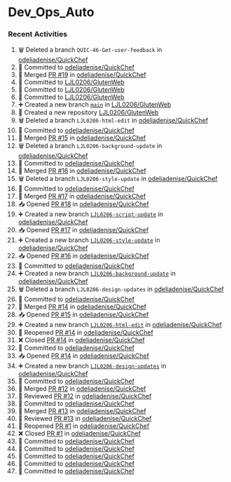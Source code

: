 # Dev_Ops_Auto

### Recent Activities
<!--START_SECTION:activity-->
1. 🗑️ Deleted a branch `QUIC-46-Get-user-feedback` in [odeliadenise/QuickChef](https://github.com/odeliadenise/QuickChef)
2. 📝 Committed to [odeliadenise/QuickChef](https://github.com/odeliadenise/QuickChef/commit/bf4b347a34b3e349f81138d619ccc8f9e6d18d71)
3. 🔀 Merged [PR #19](https://github.com/odeliadenise/QuickChef/pull/19) in [odeliadenise/QuickChef](https://github.com/odeliadenise/QuickChef)
4. 📝 Committed to [LJL0206/GlutenWeb](https://github.com/LJL0206/GlutenWeb/commit/2780919185d410c26214862b76146695da74f57a)
5. 📝 Committed to [LJL0206/GlutenWeb](https://github.com/LJL0206/GlutenWeb/commit/59a9283ff282a3a7a94223b5ae4e3aaaeb0da6fc)
6. 📝 Committed to [LJL0206/GlutenWeb](https://github.com/LJL0206/GlutenWeb/commit/5202ff9d80875a7ffbec4d6404357760968a8580)
7. ➕ Created a new branch [`main`](https://github.com/LJL0206/GlutenWeb/tree/main) in [LJL0206/GlutenWeb](https://github.com/LJL0206/GlutenWeb)
8. 🎉 Created a new repository [LJL0206/GlutenWeb](https://github.com/LJL0206/GlutenWeb)
9. 🗑️ Deleted a branch `LJL0206-html-edit` in [odeliadenise/QuickChef](https://github.com/odeliadenise/QuickChef)
10. 📝 Committed to [odeliadenise/QuickChef](https://github.com/odeliadenise/QuickChef/commit/0f05b708cd9ff6e99bd16fde382d883f11bd1fbc)
11. 🔀 Merged [PR #15](https://github.com/odeliadenise/QuickChef/pull/15) in [odeliadenise/QuickChef](https://github.com/odeliadenise/QuickChef)
12. 🗑️ Deleted a branch `LJL0206-background-update` in [odeliadenise/QuickChef](https://github.com/odeliadenise/QuickChef)
13. 📝 Committed to [odeliadenise/QuickChef](https://github.com/odeliadenise/QuickChef/commit/9a6e5d2332d882a5d7e0d8b7bfe4561273d22f94)
14. 🔀 Merged [PR #16](https://github.com/odeliadenise/QuickChef/pull/16) in [odeliadenise/QuickChef](https://github.com/odeliadenise/QuickChef)
15. 🗑️ Deleted a branch `LJL0206-style-update` in [odeliadenise/QuickChef](https://github.com/odeliadenise/QuickChef)
16. 📝 Committed to [odeliadenise/QuickChef](https://github.com/odeliadenise/QuickChef/commit/be624d84a146e9eb1a57bd7a4d777f297ae857de)
17. 🔀 Merged [PR #17](https://github.com/odeliadenise/QuickChef/pull/17) in [odeliadenise/QuickChef](https://github.com/odeliadenise/QuickChef)
18. 📥 Opened [PR #18](https://github.com/odeliadenise/QuickChef/pull/18) in [odeliadenise/QuickChef](https://github.com/odeliadenise/QuickChef)
19. ➕ Created a new branch [`LJL0206-script-update`](https://github.com/odeliadenise/QuickChef/tree/LJL0206-script-update) in [odeliadenise/QuickChef](https://github.com/odeliadenise/QuickChef)
20. 📥 Opened [PR #17](https://github.com/odeliadenise/QuickChef/pull/17) in [odeliadenise/QuickChef](https://github.com/odeliadenise/QuickChef)
21. ➕ Created a new branch [`LJL0206-style-update`](https://github.com/odeliadenise/QuickChef/tree/LJL0206-style-update) in [odeliadenise/QuickChef](https://github.com/odeliadenise/QuickChef)
22. 📥 Opened [PR #16](https://github.com/odeliadenise/QuickChef/pull/16) in [odeliadenise/QuickChef](https://github.com/odeliadenise/QuickChef)
23. 📝 Committed to [odeliadenise/QuickChef](https://github.com/odeliadenise/QuickChef/commit/9a6e5d2332d882a5d7e0d8b7bfe4561273d22f94)
24. ➕ Created a new branch [`LJL0206-background-update`](https://github.com/odeliadenise/QuickChef/tree/LJL0206-background-update) in [odeliadenise/QuickChef](https://github.com/odeliadenise/QuickChef)
25. 🗑️ Deleted a branch `LJL0206-design-updates` in [odeliadenise/QuickChef](https://github.com/odeliadenise/QuickChef)
26. 📝 Committed to [odeliadenise/QuickChef](https://github.com/odeliadenise/QuickChef/commit/47d9af3c93e0be83950e347ca37d21ba04aa9af9)
27. 🔀 Merged [PR #14](https://github.com/odeliadenise/QuickChef/pull/14) in [odeliadenise/QuickChef](https://github.com/odeliadenise/QuickChef)
28. 📥 Opened [PR #15](https://github.com/odeliadenise/QuickChef/pull/15) in [odeliadenise/QuickChef](https://github.com/odeliadenise/QuickChef)
29. ➕ Created a new branch [`LJL0206-html-edit`](https://github.com/odeliadenise/QuickChef/tree/LJL0206-html-edit) in [odeliadenise/QuickChef](https://github.com/odeliadenise/QuickChef)
30. 🔄 Reopened [PR #14](https://github.com/odeliadenise/QuickChef/pull/14) in [odeliadenise/QuickChef](https://github.com/odeliadenise/QuickChef)
31. ❌ Closed [PR #14](https://github.com/odeliadenise/QuickChef/pull/14) in [odeliadenise/QuickChef](https://github.com/odeliadenise/QuickChef)
32. 📝 Committed to [odeliadenise/QuickChef](https://github.com/odeliadenise/QuickChef/commit/d55c5d3630e9433549b0b7a92a9d9473293d254f)
33. 📥 Opened [PR #14](https://github.com/odeliadenise/QuickChef/pull/14) in [odeliadenise/QuickChef](https://github.com/odeliadenise/QuickChef)
34. ➕ Created a new branch [`LJL0206-design-updates`](https://github.com/odeliadenise/QuickChef/tree/LJL0206-design-updates) in [odeliadenise/QuickChef](https://github.com/odeliadenise/QuickChef)
35. 📝 Committed to [odeliadenise/QuickChef](https://github.com/odeliadenise/QuickChef/commit/fc2718d0b23e833d5a7ed37fe4c951fd5c44ae6d)
36. 🔀 Merged [PR #12](https://github.com/odeliadenise/QuickChef/pull/12) in [odeliadenise/QuickChef](https://github.com/odeliadenise/QuickChef)
37. 🔎 Reviewed [PR #12](https://github.com/odeliadenise/QuickChef/pull/12) in [odeliadenise/QuickChef](https://github.com/odeliadenise/QuickChef)
38. 📝 Committed to [odeliadenise/QuickChef](https://github.com/odeliadenise/QuickChef/commit/f9cebe1d06f94d55d2be2ce2d411d9494e286bbc)
39. 🔀 Merged [PR #13](https://github.com/odeliadenise/QuickChef/pull/13) in [odeliadenise/QuickChef](https://github.com/odeliadenise/QuickChef)
40. 🔎 Reviewed [PR #13](https://github.com/odeliadenise/QuickChef/pull/13) in [odeliadenise/QuickChef](https://github.com/odeliadenise/QuickChef)
41. 🔄 Reopened [PR #1](https://github.com/odeliadenise/QuickChef/pull/1) in [odeliadenise/QuickChef](https://github.com/odeliadenise/QuickChef)
42. ❌ Closed [PR #1](https://github.com/odeliadenise/QuickChef/pull/1) in [odeliadenise/QuickChef](https://github.com/odeliadenise/QuickChef)
43. 📝 Committed to [odeliadenise/QuickChef](https://github.com/odeliadenise/QuickChef/commit/b825b70f74b2693379beac2b83d2735241d658df)
44. 📝 Committed to [odeliadenise/QuickChef](https://github.com/odeliadenise/QuickChef/commit/e523c149c857f0191abd04627985172cffcec5ed)
45. 📝 Committed to [odeliadenise/QuickChef](https://github.com/odeliadenise/QuickChef/commit/53e8e03b7ae2bb9a285a6dd0e912302bf9f5a317)
46. 📝 Committed to [odeliadenise/QuickChef](https://github.com/odeliadenise/QuickChef/commit/ef1b3e3f169b8ac5cd3d9a3fe3f1f27f8b98a121)
47. 📝 Committed to [odeliadenise/QuickChef](https://github.com/odeliadenise/QuickChef/commit/238112700b74aaa908473c3913653168706c2ece)
<!--END_SECTION:activity-->
